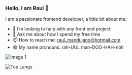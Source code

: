 ### Hello, I am Raul 👋

I am a passionate frontend developer, a little bit about me:

- 🤔 I’m looking to help with any front end project
- 💬 Ask me about how I spend my free time
- 📫 How to reach me: raul_mandujano@hotmail.com
- 😄 My name pronouns: rah-UUL man-DOO-HAH-noh

![image 1](https://github-readme-stats.vercel.app/api?username=RaulMandujano&&show_icons=true&title_color=ffffff&icon_color=bb2acf&text_color=daf7dc&bg_color=151515)


![Top Langs](https://github-readme-stats.vercel.app/api/top-langs/?username=anuraghazra&layout=compact)


